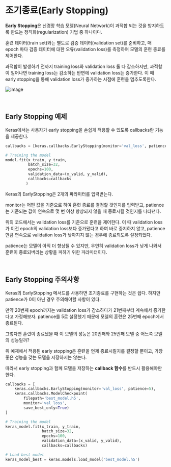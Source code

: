 # 조기종료(Early Stopping)

**Early Stopping**은 신경망 학습 모델(Neural Network)이 과적합 되는 것을 방지하도록 만드는 정칙화(regularization) 기법 중 하나이다.

훈련 데이터(train set)와는 별도로 검증 데이터(validation set)를 준비하고, 매 epoch 마다 검증 데이터에 대한 오류(validation loss)를 측정하여 모델의 훈련 종료를 제어한다.

과적합이 발생하기 전까지 training loss와 validation loss 둘 다 감소하지만, 과적합이 일어나면 training loss는 감소하는 반면에 validation loss는 증가한다. 이 때 early stopping을 통해 validation loss가 증가하는 시점에 훈련을 멈추도록한다.

![image](https://user-images.githubusercontent.com/64063767/151492784-6c4b9fca-f426-4f93-bfa8-89509d3dad8d.png)

<br/>

## Early Stopping 예제

Keras에서는 사용자가 early stopping을 손쉽게 적용할 수 있도록 callbacks란 기능을 제공한다.

```python
callbacks = [keras.callbacks.EarlyStopping(monitor='val_loss', patience=5)]

# Training the model
model.fit(x_train, y_train,
          batch_size=32,
          epochs=100,
          validation_data=(x_valid, y_valid),
          callbacks=callbacks
         )
```

Keras의 EarlyStopping은 2개의 파라미터를 입력받는다.

monitor는 어떤 값을 기준으로 하여 훈련 종료를 결정할 것인지를 입력받고, patience는 기준되는 값이 연속으로 몇 번 이상 향상되지 않을 때 종료시킬 것인지를 나타낸다.

위의 코드에서는 validation loss를 기준으로 훈련을 제어한다. 이 때 validation loss가 이전 epoch의 validation loss보다 증가됐다고 하여 바로 중지하지 않고, patience 만큼 연속으로 validation loss가 낮아지지 않는 경우에 종료되도록 설정되었다.

patience는 모델이 아직 더 향상될 수 있지만, 우연히 validation loss가 낮게 나와서 훈련이 종료되버리는 상황을 피하기 위한 파라미터이다.

<br/>

## Early Stopping 주의사항

Keras의 EarlyStopping 메서드를 사용하면 조기종료를 구현하는 것은 쉽다. 하지만 patience가 0이 아닌 경우 주의해야할 사항이 있다.

만약 20번째 epoch까지는 validation loss가 감소하다가 21번째부터 계속해서 증가한다고 가정해보자. patience를 5로 설정했기 때문에 모델의 훈련은 25번째 epoch에서 종료된다.

그렇다면 훈련이 종료됐을 때 이 모델의 성능은 20번째와 25번째 모델 중 어느쪽 모델의 성능일까?

위 예제에서 적용된 early stopping은 훈련을 언제 종료시킬지를 결정할 뿐이고, 가장 좋은 성능을 갖는 모델을 저장하지는 않는다.

따라서 early stopping과 함께 모델을 저장하는 **callback 함수**를 반드시 활용해야만 한다.

```python
callbacks = [
    keras.callbacks.EarlyStopping(monitor='val_loss', patience=5),
    keras.callbacks.ModelCheckpoint(
        filepath='best_model.h5',
        monitor='val_loss',
        save_best_only=True)
]

# Training the model
keras_model.fit(x_train, y_train,
                batch_size=32,
                epochs=100,
                validation_data=(x_valid, y_valid),
                callbacks=callbacks)

# Load best model
keras_model_best = keras.models.load_model('best_model.h5')
```